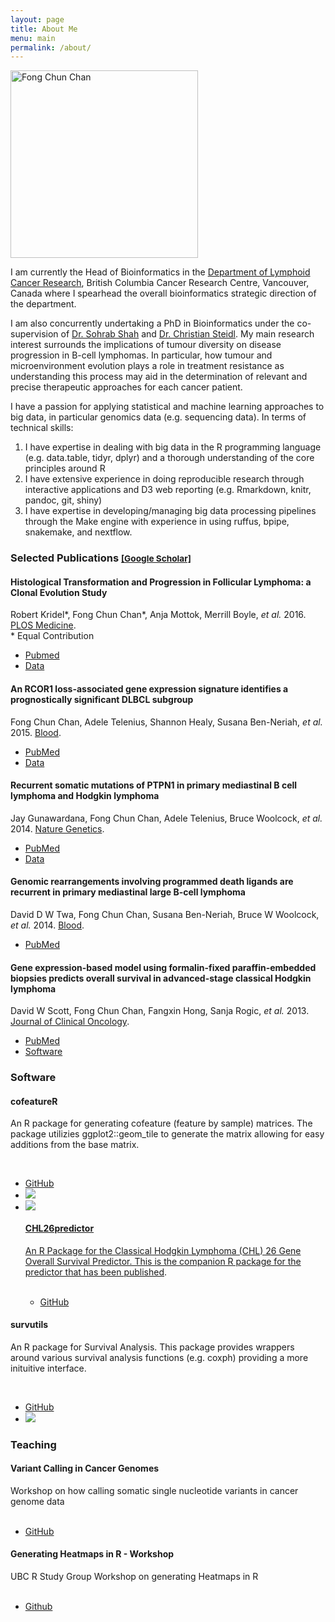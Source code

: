 ```yaml
---
layout: page
title: About Me
menu: main
permalink: /about/
---
```


<img src="{{ site.url }}/assets/fong-internet.jpg" alt="Fong Chun Chan" style="width: 300px;" class="floatright" />

I am currently the Head of Bioinformatics in the [Department of Lymphoid Cancer Research](https://lcr-bccrc.github.io/), British Columbia Cancer Research Centre, Vancouver, Canada where I spearhead the overall bioinformatics strategic direction of the department.

I am also concurrently undertaking a PhD in Bioinformatics under the co-supervision of [Dr. Sohrab Shah](http://compbio.bccrc.ca/) and [Dr. Christian Steidl](http://steidllab.med.ubc.ca/). My main research interest surrounds the implications of tumour diversity on disease progression in B-cell lymphomas. In particular, how tumour and microenvironment evolution plays a role in treatment resistance as understanding this process may aid in the determination of relevant and precise therapeutic approaches for each cancer patient. 

I have a passion for applying statistical and machine learning approaches to big data, in particular genomics data (e.g. sequencing data). In terms of technical skills:

1. I have expertise in dealing with big data in the R programming language (e.g. data.table, tidyr, dplyr) and a thorough understanding of the core principles around R
1. I have extensive experience in doing reproducible research through interactive applications and D3 web reporting (e.g. Rmarkdown, knitr, pandoc, git, shiny)
1. I have expertise in developing/managing big data processing pipelines through the Make engine with experience in using ruffus, bpipe, snakemake, and nextflow. 

<h3>Selected Publications <small><a href="https://scholar.google.co.in/citations?user=BbZVuYMAAAAJ&hl=en&oi=ao" target="_new">[Google Scholar]</a></small>
</h3>

<div class="list-group">
  <div class="list-group-item">
    <h4 class="list-group-item-heading">Histological Transformation and Progression in Follicular Lymphoma: a Clonal Evolution Study</h4>
    <div>Robert Kridel*, Fong Chun Chan*, Anja Mottok, Merrill Boyle, <i>et al.</i> 2016. <a href="http://journals.plos.org/plosmedicine/">PLOS Medicine</a>.</div>
    <div>* Equal Contribution</div>
    <div>
      <ul class="list-inline">
         <li><a href="https://www.ncbi.nlm.nih.gov/pubmed/27959929"><span class="label label-success">Pubmed</span></a></li>
         <li><a href="https://www.ebi.ac.uk/ega/studies/EGAS00001001709"><span class="label label-info">Data</span></a></li>
      </ul>
    </div>
  </div>
  <div class="list-group-item">
    <h4 class="list-group-item-heading">An RCOR1 loss-associated gene expression signature identifies a prognostically significant DLBCL subgroup</h4>
    <div>Fong Chun Chan, Adele Telenius, Shannon Healy, Susana Ben-Neriah, <i>et al.</i> 2015. <a href="http://www.bloodjournal.org/">Blood</a>.</div>
    <div>
      <ul class="list-inline">
         <li><a href="http://www.ncbi.nlm.nih.gov/pubmed/25395426"><span class="label label-success">PubMed</span></a></li>
         <li><a href="https://www.ebi.ac.uk/ega/studies/EGAS00001001000"><span class="label label-info">Data</span></a></li>
      </ul>
    </div>
  </div>
  <div class="list-group-item">
    <h4 class="list-group-item-heading">Recurrent somatic mutations of PTPN1 in primary mediastinal B cell lymphoma and Hodgkin lymphoma</h4>
    <div>Jay Gunawardana, Fong Chun Chan, Adele Telenius, Bruce Woolcock, <i>et al.</i> 2014. <a href="http://www.nature.com/ng/index.html">Nature Genetics</a>.</div>
    <div>
      <ul class="list-inline">
         <li><a href="http://www.ncbi.nlm.nih.gov/pubmed/24531327"><span class="label label-success">PubMed</span></a></li>
         <li><a href="https://www.ebi.ac.uk/ega/studies/EGAS00001000554"><span class="label label-info">Data</span></a></li>
      </ul>
    </div>
  </div>
  <div class="list-group-item">
    <h4 class="list-group-item-heading">Genomic rearrangements involving programmed death ligands are recurrent in primary mediastinal large B-cell lymphoma</h4>
    <div>David D W Twa, Fong Chun Chan, Susana Ben-Neriah, Bruce W Woolcock, <i>et al.</i> 2014. <a href="http://www.bloodjournal.org/">Blood</a>.</div>
    <div>
      <ul class="list-inline">
         <li><a href="http://www.ncbi.nlm.nih.gov/pubmed/24497532"><span class="label label-success">PubMed</span></a></li>
      </ul>
    </div>
  </div>
  <div class="list-group-item">
    <h4 class="list-group-item-heading">Gene expression-based model using formalin-fixed paraffin-embedded biopsies predicts overall survival in advanced-stage classical Hodgkin lymphoma</h4>
    <div>David W Scott, Fong Chun Chan, Fangxin Hong, Sanja Rogic, <i>et al.</i> 2013. <a href="http://jco.ascopubs.org/">Journal of Clinical Oncology</a>.</div>
    <div>
      <ul class="list-inline">
         <li><a href="http://www.ncbi.nlm.nih.gov/pubmed/23182984"><span class="label label-success">PubMed</span></a></li>
         <li><a href="https://github.com/tinyheero/CHL26predictor"><span class="label label-primary">Software</span></a></li>
      </ul>
    </div>
</div>

<h3>Software</h3>

<div class="list-group">
  <div class="list-group-item">
    <h4 class="list-group-item-heading">cofeatureR</h4>
    <p class="list-group-item-text">An R package for generating cofeature (feature by sample) matrices. The package utilizies ggplot2::geom_tile to generate the matrix allowing for easy additions from the base matrix.</p>
		<br />
		<ul class="list-inline">
		  <li><i class="fa fa-github fa-lg"></i> <a href="https://github.com/tinyheero/cofeatureR">GitHub</a></li>
			<li><a href="https://cran.rstudio.com/web/packages/cofeatureR"><img src="http://www.r-pkg.org/badges/version/cofeatureR" /></a></li>
			<li><a href="https://cran.r-project.org/package=survutils"><img src="http://www.r-pkg.org/badges/version/survutils /></a></li>
		</ul>
  </div>
  <div class="list-group-item">
    <h4 class="list-group-item-heading">CHL26predictor</h4>
		<p class="list-group-item-text">An R Package for the Classical Hodgkin Lymphoma (CHL) 26 Gene Overall Survival Predictor. This is the companion R package for the predictor that has been <a href="http://www.ncbi.nlm.nih.gov/pubmed/23182984">published</a>.</p>
		<br />
		<ul class="list-inline">
		  <li><i class="fa fa-github fa-lg"></i> <a href="https://github.com/tinyheero/CHL26predictor">GitHub</a></li>
		</ul>
  </div>
  <div class="list-group-item">
    <h4 class="list-group-item-heading">survutils</h4>
    <p class="list-group-item-text">An R package for Survival Analysis. This package provides wrappers around various survival analysis functions (e.g. coxph) providing a more inituitive interface.</p>
		<br />
		<ul class="list-inline">
		  <li><i class="fa fa-github fa-lg"></i> <a href="https://github.com/tinyheero/survutils">GitHub</a></li>
			<li><img src="http://www.r-pkg.org/badges/version/survutils" /></li>
		</ul>
  </div>
</div>

<h3>Teaching</h3>

<div class="list-group">
  <div class="list-group-item">
    <h4 class="list-group-item-heading">Variant Calling in Cancer Genomes</h4>
    <div>Workshop on how calling somatic single nucleotide variants in cancer genome data</div>
		<br />
    <div>
      <ul class="list-inline">
        <li><i class="fa fa-github fa-lg"></i> <a href="https://github.com/tinyheero/variant_calling_in_cancer_genomes_seminar">GitHub</a></li>
      </ul>
    </div>
  </div>
  <div class="list-group-item">
    <h4 class="list-group-item-heading">Generating Heatmaps in R - Workshop</h4>
    <div>UBC R Study Group Workshop on generating Heatmaps in R</div>
		<br />
    <div>
      <ul class="list-inline">
        <li><i class="fa fa-github fa-lg"></i> <a href="https://github.com/tinyheero/R-Heatmaps">Github</a></li>
      </ul>
    <div>
         
  </div>
